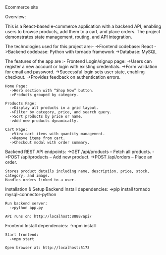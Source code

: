 Ecommerce site

Overview:

This is a React-based e-commerce application with a backend API, enabling users to browse products, add them to a cart, and place orders. The project demonstrates state management, routing, and API integration.

The technologies used for this project are:- 
  ->Frontend codebase: React 
  ->Backend codebase: Python with tornado framework 
  ->Database: MySQL

The features of the app are :-
  Frontend
    Login/signup page:
      ->Users can register a new account or login with existing credentials.
      ->Form validation for email and password.
      ->Successful login sets user state, enabling checkout.
      ->Provides feedback on authentication errors.

    Home Page:
      ->Hero section with “Shop Now” button.
      ->Products grouped by category.

    Products Page:
      ->Display all products in a grid layout.
      ->Filter by category, price, and search query.
      ->Sort products by price or name.
      ->Add new products dynamically.

    Cart Page:
      ->View cart items with quantity management.
      ->Remove items from cart.
      ->Checkout modal with order summary.

  Backend
    REST API endpoints:
      ->GET /api/products – Fetch all products.
      ->POST /api/products – Add new product.
      ->POST /api/orders – Place an order.

    Stores product details including name, description, price, stock, category, and image.
    Handles orders linked to a user.

Installation & Setup
  Backend
    Install dependencies:
      ->pip install tornado mysql-connector-python

    Run backend server:
      ->python app.py

    API runs on: http://localhost:8888/api/

  Frontend
    Install dependencies:
      ->npm install

    Start frontend:
      ->npm start

    Open browser at: http://localhost:5173
